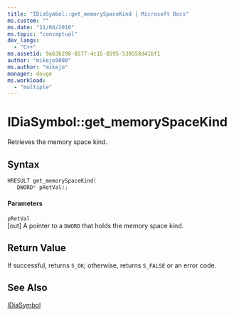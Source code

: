 ```yaml
---
title: "IDiaSymbol::get_memorySpaceKind | Microsoft Docs"
ms.custom: ""
ms.date: "11/04/2016"
ms.topic: "conceptual"
dev_langs: 
  - "C++"
ms.assetid: 9a63b298-8577-4c15-8595-530558d41bf1
author: "mikejo5000"
ms.author: "mikejo"
manager: douge
ms.workload: 
  - "multiple"
---
```

# IDiaSymbol::get_memorySpaceKind
Retrieves the memory space kind.  
  
## Syntax  
  
```C++  
HRESULT get_memorySpaceKind(   
   DWORD* pRetVal);  
```  
  
#### Parameters  
 `pRetVal`  
 [out] A pointer to a `DWORD` that holds the memory space kind.  
  
## Return Value  
 If successful, returns `S_OK`; otherwise, returns `S_FALSE` or an error code.  
  
## See Also  
 [IDiaSymbol](../../debugger/debug-interface-access/idiasymbol.md)